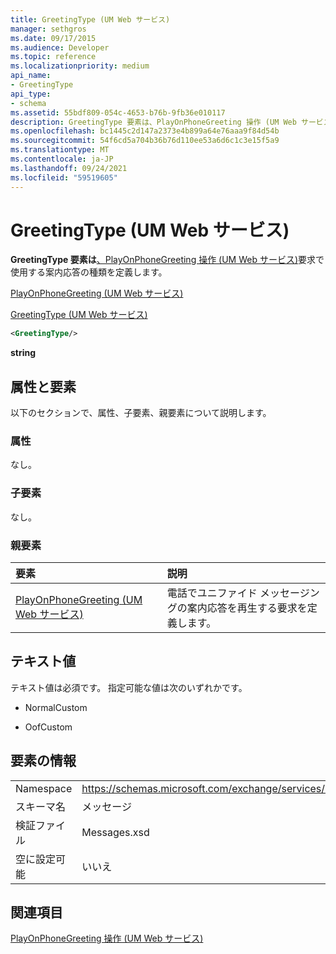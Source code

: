 ```yaml
---
title: GreetingType (UM Web サービス)
manager: sethgros
ms.date: 09/17/2015
ms.audience: Developer
ms.topic: reference
ms.localizationpriority: medium
api_name:
- GreetingType
api_type:
- schema
ms.assetid: 55bdf809-054c-4653-b76b-9fb36e010117
description: GreetingType 要素は、PlayOnPhoneGreeting 操作 (UM Web サービス) 要求で使用する案内応答の種類を定義します。
ms.openlocfilehash: bc1445c2d147a2373e4b899a64e76aaa9f84d54b
ms.sourcegitcommit: 54f6cd5a704b36b76d110ee53a6d6c1c3e15f5a9
ms.translationtype: MT
ms.contentlocale: ja-JP
ms.lasthandoff: 09/24/2021
ms.locfileid: "59519605"
---
```

# <a name="greetingtype-um-web-service"></a>GreetingType (UM Web サービス)

**GreetingType 要素は**[、PlayOnPhoneGreeting 操作 (UM Web サービス)](playonphonegreeting-operation-um-web-service.md)要求で使用する案内応答の種類を定義します。 
  
[PlayOnPhoneGreeting (UM Web サービス)](playonphonegreeting-um-web-service.md)
  
[GreetingType (UM Web サービス)](greetingtype-um-web-service.md)
  
```xml
<GreetingType/>
```

 **string**
## <a name="attributes-and-elements"></a>属性と要素

以下のセクションで、属性、子要素、親要素について説明します。
  
### <a name="attributes"></a>属性

なし。
  
### <a name="child-elements"></a>子要素

なし。
  
### <a name="parent-elements"></a>親要素

|**要素**|**説明**|
|:-----|:-----|
|[PlayOnPhoneGreeting (UM Web サービス)](playonphonegreeting-um-web-service.md) <br/> |電話でユニファイド メッセージングの案内応答を再生する要求を定義します。  <br/> |
   
## <a name="text-value"></a>テキスト値

テキスト値は必須です。 指定可能な値は次のいずれかです。
  
- NormalCustom
    
- OofCustom
    
## <a name="element-information"></a>要素の情報

|||
|:-----|:-----|
|Namespace  <br/> |https://schemas.microsoft.com/exchange/services/2006/messages  <br/> |
|スキーマ名  <br/> |メッセージ  <br/> |
|検証ファイル  <br/> |Messages.xsd  <br/> |
|空に設定可能  <br/> |いいえ  <br/> |
   
## <a name="see-also"></a>関連項目



[PlayOnPhoneGreeting 操作 (UM Web サービス)](playonphonegreeting-operation-um-web-service.md)

